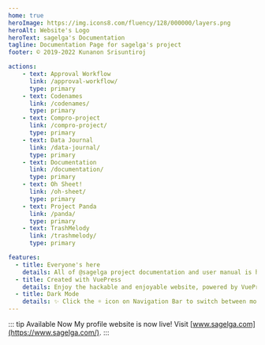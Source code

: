 ```yaml
---
home: true
heroImage: https://img.icons8.com/fluency/128/000000/layers.png
heroAlt: Website's Logo
heroText: sagelga's Documentation
tagline: Documentation Page for sagelga's project
footer: © 2019-2022 Kunanon Srisuntiroj

actions:
    - text: Approval Workflow
      link: /approval-workflow/
      type: primary
    - text: Codenames
      link: /codenames/
      type: primary
    - text: Compro-project
      link: /compro-project/
      type: primary
    - text: Data Journal
      link: /data-journal/
      type: primary
    - text: Documentation
      link: /documentation/
      type: primary
    - text: Oh Sheet!
      link: /oh-sheet/
      type: primary
    - text: Project Panda
      link: /panda/
      type: primary
    - text: TrashMelody
      link: /trashmelody/
      type: primary

features:
  - title: Everyone's here
    details: All of @sagelga project documentation and user manual is here to serve!
  - title: Created with VuePress
    details: Enjoy the hackable and enjoyable website, powered by VuePress 2.
  - title: Dark Mode
    details: ✨ Click the ☼ icon on Navigation Bar to switch between modes.
---
```


::: tip Available Now
My profile website is now live! Visit [www.sagelga.com](https://www.sagelga.com/).
:::

